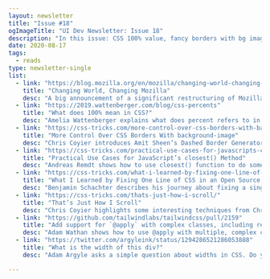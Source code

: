 ```yaml
---
layout: newsletter
title: "Issue #18"
ogImageTitle: "UI Dev Newsletter: Issue 18"
description: "In this issue: CSS 100% value, fancy borders with bg images, JS closest() method, and more."
date: 2020-08-17
tags:
  - reads
type: newsletter-single
list:
  - link: "https://blog.mozilla.org/en/mozilla/changing-world-changing-mozilla/"
    title: "Changing World, Changing Mozilla"
    desc: "A big announcement of a significant restructuring of Mozilla Corporation."
  - link: "https://2019.wattenberger.com/blog/css-percents"
    title: "What does 100% mean in CSS?"
    desc: "Amelia Wattenberger explains what does percent refers to in CSS for different properties."
  - link: "https://css-tricks.com/more-control-over-css-borders-with-background-image/"
    title: "More Control Over CSS Borders With background-image"
    desc: "Chris Coyier introduces Amit Sheen’s Dashed Border Generator, which helps make fancy borders."
  - link: "https://css-tricks.com/practical-use-cases-for-javascripts-closest-method/"
    title: "Practical Use Cases for JavaScript’s closest() Method"
    desc: "Andreas Remdt shows how to use closest() function to do some useful things with JavaScript."
  - link: "https://css-tricks.com/what-i-learned-by-fixing-one-line-of-css-in-an-open-source-project/"
    title: "What I Learned by Fixing One Line of CSS in an Open Source Project"
    desc: "Benjamin Schachter describes his journey about fixing a single line in Svelte docs site."
  - link: "https://css-tricks.com/thats-just-how-i-scroll/"
    title: "That’s Just How I Scroll"
    desc: "Chris Coyier highlights some interesting techniques from Chris Smith about showing scrollable elements."
  - link: "https://github.com/tailwindlabs/tailwindcss/pull/2159"
    title: "Add support for `@apply` with complex classes, including responsive and pseudo-class variants"
    desc: "Adam Wathan shows how to use @apply with multiple, complex classes for better clarity in Tailwind CSS."
  - link: "https://twitter.com/argyleink/status/1294286521286053888"
    title: "What is the width of this div?"
    desc: "Adam Argyle asks a simple question about widths in CSS. Do you know the answer?"

---
```

